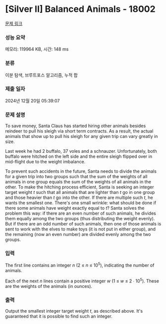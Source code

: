# [Silver II] Balanced Animals - 18002 

[문제 링크](https://www.acmicpc.net/problem/18002) 

### 성능 요약

메모리: 119964 KB, 시간: 148 ms

### 분류

이분 탐색, 브루트포스 알고리즘, 누적 합

### 제출 일자

2024년 12월 20일 05:39:07

### 문제 설명

<p>To save money, Santa Claus has started hiring other animals besides reindeer to pull his sleigh via short term contracts. As a result, the actual animals that show up to pull his sleigh for any given trip can vary greatly in size.</p>

<p>Last week he had 2 buffalo, 37 voles and a schnauzer. Unfortunately, both buffalo were hitched on the left side and the entire sleigh flipped over in mid-flight due to the weight imbalance.</p>

<p>To prevent such accidents in the future, Santa needs to divide the animals for a given trip into two groups such that the sum of the weights of all animals in one group equals the sum of the weights of all animals in the other. To make the hitching process efficient, Santa is seeking an integer target weight <em>t</em> such that all animals that are lighter than <em>t</em> go in one group and those heavier than <em>t</em> go into the other. If there are multiple such <em>t</em>, he wants the smallest one. There's one small wrinkle: what should be done if there some animals have weight exactly equal to <em>t</em>? Santa solves the problem this way: if there are an even number of such animals, he divides them equally among the two groups (thus distributing the weight evenly). But if there are an odd number of such animals, then one of those animals is sent to work with the elves to make toys (it is not put in either group), and the remaining (now an even number) are divided evenly among the two groups.</p>

### 입력 

 <p>The first line contains an integer <em>n</em> (2 ≤ <em>n</em> ≤ 10<sup>5</sup>), indicating the number of animals.</p>

<p>Each of the next <em>n</em> lines contain a positive integer <em>w</em> (1 ≤ <em>w</em> ≤ 2 ∙ 10<sup>5</sup>). These are the weights of the animals (in ounces).</p>

### 출력 

 <p>Output the smallest integer target weight <em>t</em>, as described above. It's guaranteed that it is possible to find such an integer.</p>

